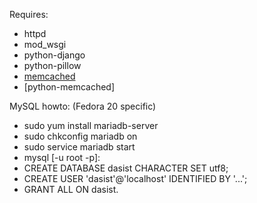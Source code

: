 Requires:
  * httpd
  * mod\_wsgi
  * python-django
  * python-pillow
  * [memcached](memcached.md)
  * [python-memcached]

MySQL howto:
(Fedora 20 specific)
  * sudo yum install mariadb-server
  * sudo chkconfig mariadb on
  * sudo service mariadb start
  * mysql [-u root -p]:
  * CREATE DATABASE dasist CHARACTER SET utf8;
  * CREATE USER 'dasist'@'localhost' IDENTIFIED BY '...';
  * GRANT ALL ON dasist.